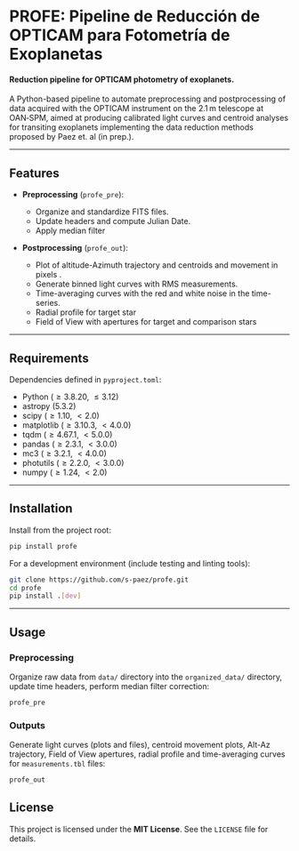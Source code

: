 # PROFE: Pipeline de Reducción de OPTICAM para Fotometría de Exoplanetas
#### Reduction pipeline for OPTICAM photometry of exoplanets.

A Python-based pipeline to automate preprocessing and postprocessing of data acquired with the OPTICAM instrument on the 2.1 m telescope at OAN‑SPM, aimed at producing calibrated light curves and centroid analyses for transiting exoplanets implementing the data reduction methods proposed by Paez et. al (in prep.).

---

## Features

* **Preprocessing** (`profe_pre`):

  * Organize and standardize FITS files.
  * Update headers and compute Julian Date.
  * Apply median filter
* **Postprocessing** (`profe_out`):

  * Plot of altitude-Azimuth trajectory and centroids and movement in pixels .
  * Generate binned light curves with RMS measurements.
  * Time-averaging curves with the red and white noise in the time-series.
  * Radial profile for target star
  * Field of View with apertures for target and comparison stars

---

## Requirements
Dependencies defined in `pyproject.toml`:

* Python ($\geq 3.8.20$, $\leq 3.12$)
* astropy ($5.3.2$)
* scipy ($\geq 1.10$, $<2.0$)
* matplotlib ($\geq3.10.3$, $<4.0.0$)
* tqdm ($\geq 4.67.1$, $<5.0.0$)
* pandas ($\geq 2.3.1$, $<3.0.0$)
* mc3 ($\geq 3.2.1$, $<4.0.0$)
* photutils ($\geq 2.2.0$, $<3.0.0$)
* numpy ($\geq 1.24$, $<2.0$)

---

## Installation

Install from the project root:

```bash
pip install profe
```

For a development environment (include testing and linting tools):

```bash
git clone https://github.com/s-paez/profe.git
cd profe
pip install .[dev]
```

---

## Usage

### Preprocessing

Organize raw data from `data/` directory into the `organized_data/` directory, update time headers, perform median filter correction:

```bash
profe_pre
```

### Outputs

Generate light curves (plots and files), centroid movement plots, Alt-Az trajectory, Field of View apertures, radial profile and time-averaging curves for `measurements.tbl` files:

```bash
profe_out
```


<!-- ## Development & Contribution

1. Fork the repository.
2. Create a branch for your feature or fix:

   ```bash
   ```

git checkout -b feature/awesome-feature

````
3. Write tests under `tests/` and ensure they pass:
   ```bash
pytest
````

4. Format code with `black` and sort imports with `isort`.
5. Open a pull request describing your changes.

--- -->

## License

This project is licensed under the **MIT License**. See the `LICENSE` file for details.
